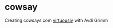 cowsay
======

Creating cowsays.com [virtuously](http://devblog.avdi.org/2012/04/16/new-screencast-available-creating-cowsays-com-part-1-zero-to-heroku/ "Virtuous Code screencast") with Avdi Grimm
